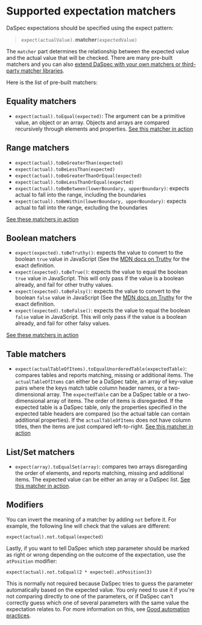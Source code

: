 # Supported expectation matchers

DaSpec expectations should be specified using the expect pattern:

> `expect(actualValue).`__matcher__`(expectedValue)`

The `matcher` part determines the relationship between the expected value and the actual value that will be checked. There are many pre-built matchers and you can also [extend DaSpec with your own matchers or third-party matcher libraries](custom_matcher.md).

Here is the list of pre-built matchers:

## Equality matchers

* `expect(actual).toEqual(expected)`: The argument can be a primitive value, an object or an array. Objects and arrays are compared recursively through elements and properties. [See this matcher in action](../examples/matchers/equality_matchers/)

## Range matchers

* `expect(actual).toBeGreaterThan(expected)`
* `expect(actual).toBeLessThan(expected)`
* `expect(actual).toBeGreaterThanOrEqual(expected)`
* `expect(actual).toBeLessThanOrEqual(expected)`
* `expect(actual).toBeBetween(lowerBoundary, upperBoundary)`: expects actual to fall into the range, including the boundaries
* `expect(actual).toBeWithin(lowerBoundary, upperBoundary)`: expects actual to fall into the range, excluding the boundaries

[See these matchers in action](../examples/matchers/range_matchers/)

## Boolean matchers

* `expect(expected).toBeTruthy()`: expects the value to convert to the boolean `true` value in JavaScript (See the [MDN docs on Truthy](https://developer.mozilla.org/en-US/docs/Glossary/Truthy) for the exact definition.
* `expect(expected).toBeTrue()`: expects the value to equal the boolean `true` value in JavaScript. This will only pass if the value is a boolean already, and fail for other truthy values. 
* `expect(expected).toBeFalsy()`: expects the value to convert to the boolean `false` value in JavaScript (See the [MDN docs on Truthy](https://developer.mozilla.org/en-US/docs/Glossary/Falsy) for the exact definition.
* `expect(expected).toBeFalse()`: expects the value to equal the boolean `false` value in JavaScript. This will only pass if the value is a boolean already, and fail for other falsy values. 

[See these matchers in action](../examples/matchers/boolean_matchers/)

## Table matchers

* `expect(actualTableOfItems).toEqualUnorderedTable(expectedTable)`: compares tables and reports matching, missing or additional items. The `actualTableOfItems` can either be a DaSpec table, an array of key-value pairs where the keys match table column header names, or a two-dimensional array. The `expectedTable` can be a DaSpec table or a two-dimensional array of items. The order of items is disregarded. If the expected table is a DaSpec table, only the properties specified in the expected table headers are compared (so the actual table can contain additional properties). If the `actualTableOfItems` does not have column titles, then the items are just compared left-to-right. [See this matcher in action](../examples/basic/tables_as_lists_of_objects/)

## List/Set matchers

* `expect(array).toEqualSet(array)`: compares two arrays disregarding the order of elements, and reports matching, missing and additional items. The expected value can be either an array or a DaSpec list. [See this matcher in action](../examples/basic/checking_for_missing_and_additional_list_items/).

## Modifiers

You can invert the meaning of a matcher by adding `not` before it. For example, the following line will check that the values are different:

    expect(actual).not.toEqual(expected)

Lastly, if you want to tell DaSpec which step parameter should be marked as right or wrong depending on the outcome of the expectation, use the `atPosition` modifier:


    expect(actual).not.toEqual(2 * expected).atPosition(3)

This is normally not required because DaSpec tries to guess the parameter automatically based on the expected value. You only need to use it if you're not comparing directly to one of the parameters, or if DaSpec can't correctly guess which one of several parameters with the same value the expectation relates to. For more information on this, see [Good automation practices](good_automation_practices.md).
